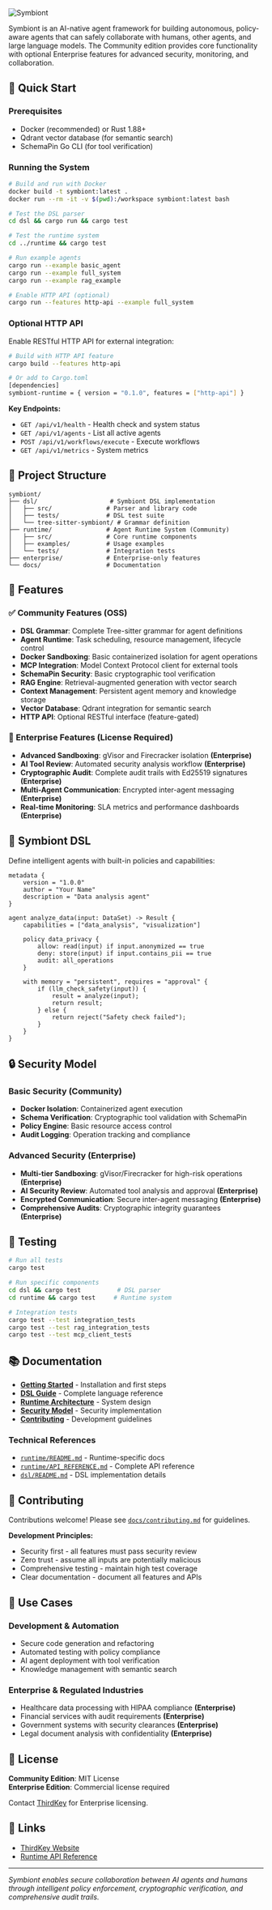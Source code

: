<img src="logo-hz.png" alt="Symbiont">

Symbiont is an AI-native agent framework for building autonomous, policy-aware agents that can safely collaborate with humans, other agents, and large language models. The Community edition provides core functionality with optional Enterprise features for advanced security, monitoring, and collaboration.

## 🚀 Quick Start

### Prerequisites
- Docker (recommended) or Rust 1.88+
- Qdrant vector database (for semantic search)
- SchemaPin Go CLI (for tool verification)

### Running the System

```bash
# Build and run with Docker
docker build -t symbiont:latest .
docker run --rm -it -v $(pwd):/workspace symbiont:latest bash

# Test the DSL parser
cd dsl && cargo run && cargo test

# Test the runtime system
cd ../runtime && cargo test

# Run example agents
cargo run --example basic_agent
cargo run --example full_system
cargo run --example rag_example

# Enable HTTP API (optional)
cargo run --features http-api --example full_system
```

### Optional HTTP API

Enable RESTful HTTP API for external integration:

```bash
# Build with HTTP API feature
cargo build --features http-api

# Or add to Cargo.toml
[dependencies]
symbiont-runtime = { version = "0.1.0", features = ["http-api"] }
```

**Key Endpoints:**
- `GET /api/v1/health` - Health check and system status
- `GET /api/v1/agents` - List all active agents
- `POST /api/v1/workflows/execute` - Execute workflows
- `GET /api/v1/metrics` - System metrics

## 📁 Project Structure

```
symbiont/
├── dsl/                    # Symbiont DSL implementation
│   ├── src/               # Parser and library code
│   ├── tests/             # DSL test suite
│   └── tree-sitter-symbiont/ # Grammar definition
├── runtime/               # Agent Runtime System (Community)
│   ├── src/               # Core runtime components
│   ├── examples/          # Usage examples
│   └── tests/             # Integration tests
├── enterprise/            # Enterprise-only features
└── docs/                  # Documentation
```

## 🔧 Features

### ✅ Community Features (OSS)
- **DSL Grammar**: Complete Tree-sitter grammar for agent definitions
- **Agent Runtime**: Task scheduling, resource management, lifecycle control
- **Docker Sandboxing**: Basic containerized isolation for agent operations
- **MCP Integration**: Model Context Protocol client for external tools
- **SchemaPin Security**: Basic cryptographic tool verification 
- **RAG Engine**: Retrieval-augmented generation with vector search
- **Context Management**: Persistent agent memory and knowledge storage
- **Vector Database**: Qdrant integration for semantic search
- **HTTP API**: Optional RESTful interface (feature-gated)

### 🏢 Enterprise Features (License Required)
- **Advanced Sandboxing**: gVisor and Firecracker isolation **(Enterprise)**
- **AI Tool Review**: Automated security analysis workflow **(Enterprise)**
- **Cryptographic Audit**: Complete audit trails with Ed25519 signatures **(Enterprise)**
- **Multi-Agent Communication**: Encrypted inter-agent messaging **(Enterprise)**
- **Real-time Monitoring**: SLA metrics and performance dashboards **(Enterprise)**

## 📐 Symbiont DSL

Define intelligent agents with built-in policies and capabilities:

```symbiont
metadata {
    version = "1.0.0"
    author = "Your Name"
    description = "Data analysis agent"
}

agent analyze_data(input: DataSet) -> Result {
    capabilities = ["data_analysis", "visualization"]
    
    policy data_privacy {
        allow: read(input) if input.anonymized == true
        deny: store(input) if input.contains_pii == true
        audit: all_operations
    }
    
    with memory = "persistent", requires = "approval" {
        if (llm_check_safety(input)) {
            result = analyze(input);
            return result;
        } else {
            return reject("Safety check failed");
        }
    }
}
```

## 🔒 Security Model

### Basic Security (Community)
- **Docker Isolation**: Containerized agent execution
- **Schema Verification**: Cryptographic tool validation with SchemaPin
- **Policy Engine**: Basic resource access control
- **Audit Logging**: Operation tracking and compliance

### Advanced Security (Enterprise)
- **Multi-tier Sandboxing**: gVisor/Firecracker for high-risk operations **(Enterprise)**
- **AI Security Review**: Automated tool analysis and approval **(Enterprise)**
- **Encrypted Communication**: Secure inter-agent messaging **(Enterprise)**
- **Comprehensive Audits**: Cryptographic integrity guarantees **(Enterprise)**

## 🧪 Testing

```bash
# Run all tests
cargo test

# Run specific components
cd dsl && cargo test          # DSL parser
cd runtime && cargo test     # Runtime system

# Integration tests
cargo test --test integration_tests
cargo test --test rag_integration_tests
cargo test --test mcp_client_tests
```

## 📚 Documentation

- **[Getting Started](docs/getting-started.md)** - Installation and first steps
- **[DSL Guide](docs/dsl-guide.md)** - Complete language reference
- **[Runtime Architecture](docs/runtime-architecture.md)** - System design
- **[Security Model](docs/security-model.md)** - Security implementation
- **[Contributing](docs/contributing.md)** - Development guidelines

### Technical References
- [`runtime/README.md`](runtime/README.md) - Runtime-specific docs
- [`runtime/API_REFERENCE.md`](runtime/API_REFERENCE.md) - Complete API reference
- [`dsl/README.md`](dsl/README.md) - DSL implementation details

## 🤝 Contributing

Contributions welcome! Please see [`docs/contributing.md`](docs/contributing.md) for guidelines.

**Development Principles:**
- Security first - all features must pass security review
- Zero trust - assume all inputs are potentially malicious
- Comprehensive testing - maintain high test coverage
- Clear documentation - document all features and APIs

## 🎯 Use Cases

### Development & Automation
- Secure code generation and refactoring
- Automated testing with policy compliance
- AI agent deployment with tool verification
- Knowledge management with semantic search

### Enterprise & Regulated Industries
- Healthcare data processing with HIPAA compliance **(Enterprise)**
- Financial services with audit requirements **(Enterprise)**
- Government systems with security clearances **(Enterprise)**
- Legal document analysis with confidentiality **(Enterprise)**

## 📄 License

**Community Edition**: MIT License  
**Enterprise Edition**: Commercial license required

Contact [ThirdKey](https://thirdkey.ai) for Enterprise licensing.

## 🔗 Links

- [ThirdKey Website](https://thirdkey.ai)
- [Runtime API Reference](runtime/API_REFERENCE.md)

---

*Symbiont enables secure collaboration between AI agents and humans through intelligent policy enforcement, cryptographic verification, and comprehensive audit trails.*
